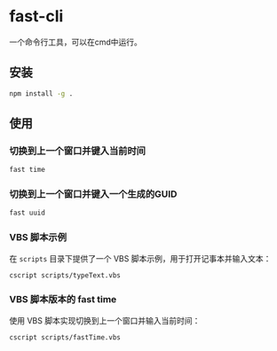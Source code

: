 # fast-cli

一个命令行工具，可以在cmd中运行。

## 安装

```sh
npm install -g .
```

## 使用

### 切换到上一个窗口并键入当前时间

```sh
fast time
```

### 切换到上一个窗口并键入一个生成的GUID

```sh
fast uuid
```

### VBS 脚本示例

在 `scripts` 目录下提供了一个 VBS 脚本示例，用于打开记事本并输入文本：

```sh
cscript scripts/typeText.vbs
```

### VBS 脚本版本的 fast time

使用 VBS 脚本实现切换到上一个窗口并输入当前时间：

```sh
cscript scripts/fastTime.vbs
```
